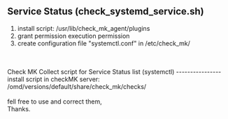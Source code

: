 Service Status (check_systemd_service.sh)
----------------

1. install script: /usr/lib/check_mk_agent/plugins
2. grant permission execution permission
3. create configuration file "systemctl.conf" in /etc/check_mk/
<br>
<br>
Check MK Collect script for Service Status list  (systemctl)
----------------
install script in checkMK server: /omd/versions/default/share/check_mk/checks/

<br>
<br>
fell free to use and correct them,
<br>
Thanks.